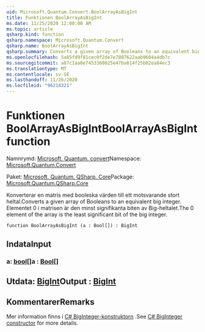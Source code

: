 ```yaml
---
uid: Microsoft.Quantum.Convert.BoolArrayAsBigInt
title: Funktionen BoolArrayAsBigInt
ms.date: 11/25/2020 12:00:00 AM
ms.topic: article
qsharp.kind: function
qsharp.namespace: Microsoft.Quantum.Convert
qsharp.name: BoolArrayAsBigInt
qsharp.summary: Converts a given array of Booleans to an equivalent big integer. The 0 element of the array is the least significant bit of the big integer.
ms.openlocfilehash: 5a85fd9f81cec0f2de7e7807622aab9604a4db7c
ms.sourcegitcommit: a87c1aa8e7453360025e47ba614f25b02ea84ec3
ms.translationtype: MT
ms.contentlocale: sv-SE
ms.lasthandoff: 11/26/2020
ms.locfileid: "96214321"
---
```

# <a name="boolarrayasbigint-function"></a><span data-ttu-id="757d7-102">Funktionen BoolArrayAsBigInt</span><span class="sxs-lookup"><span data-stu-id="757d7-102">BoolArrayAsBigInt function</span></span>

<span data-ttu-id="757d7-103">Namnrymd: [Microsoft. Quantum. convert](xref:Microsoft.Quantum.Convert)</span><span class="sxs-lookup"><span data-stu-id="757d7-103">Namespace: [Microsoft.Quantum.Convert](xref:Microsoft.Quantum.Convert)</span></span>

<span data-ttu-id="757d7-104">Paket: [Microsoft. Quantum. QSharp. Core](https://nuget.org/packages/Microsoft.Quantum.QSharp.Core)</span><span class="sxs-lookup"><span data-stu-id="757d7-104">Package: [Microsoft.Quantum.QSharp.Core](https://nuget.org/packages/Microsoft.Quantum.QSharp.Core)</span></span>


<span data-ttu-id="757d7-105">Konverterar en matris med booleska värden till ett motsvarande stort heltal.</span><span class="sxs-lookup"><span data-stu-id="757d7-105">Converts a given array of Booleans to an equivalent big integer.</span></span>
<span data-ttu-id="757d7-106">Elementet 0 i matrisen är den minst signifikanta biten av Big-heltalet.</span><span class="sxs-lookup"><span data-stu-id="757d7-106">The 0 element of the array is the least significant bit of the big integer.</span></span>

```qsharp
function BoolArrayAsBigInt (a : Bool[]) : BigInt
```


## <a name="input"></a><span data-ttu-id="757d7-107">Indata</span><span class="sxs-lookup"><span data-stu-id="757d7-107">Input</span></span>

### <a name="a--bool"></a><span data-ttu-id="757d7-108">a: [bool](xref:microsoft.quantum.lang-ref.bool)[]</span><span class="sxs-lookup"><span data-stu-id="757d7-108">a : [Bool](xref:microsoft.quantum.lang-ref.bool)[]</span></span>





## <a name="output--bigint"></a><span data-ttu-id="757d7-109">Utdata: [BigInt](xref:microsoft.quantum.lang-ref.bigint)</span><span class="sxs-lookup"><span data-stu-id="757d7-109">Output : [BigInt](xref:microsoft.quantum.lang-ref.bigint)</span></span>



## <a name="remarks"></a><span data-ttu-id="757d7-110">Kommentarer</span><span class="sxs-lookup"><span data-stu-id="757d7-110">Remarks</span></span>

<span data-ttu-id="757d7-111">Mer information finns i [C# BigInteger-konstruktorn](https://docs.microsoft.com/dotnet/api/system.numerics.biginteger.-ctor?view=netframework-4.7.2#System_Numerics_BigInteger__ctor_System_Int64_) .</span><span class="sxs-lookup"><span data-stu-id="757d7-111">See [C# BigInteger constructor](https://docs.microsoft.com/dotnet/api/system.numerics.biginteger.-ctor?view=netframework-4.7.2#System_Numerics_BigInteger__ctor_System_Int64_) for more details.</span></span>